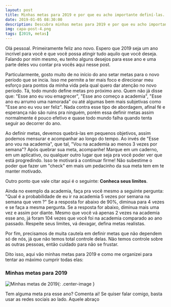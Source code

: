 ```yaml
---
layout: post
title: Minhas metas para 2019 e por que eu acho importante definí-las.
date: 2019-01-05 08:30:00
description: Descubra minhas metas para 2019 e por que eu acho importante definí-las.
img: capa-post-4.png
tags: [2019, metas]
---
```

Olá pessoal. Primeiramente feliz ano novo. Espero que 2019 seja um ano incrível para você e que você possa atingir tudo aquilo que você deseja. Falando por mim mesmo,
eu tenho alguns desejos para esse ano e uma parte deles vou contar pra vocês aqui nesse post.

Particularmente, gosto muito de no início do ano setar metas para o novo período que se incia. Isso me permite a ter mais foco e direcionar meu esforço para pontos da minha
vida pela qual quero dar atenção no novo período. Tá, todo mundo define metas pro próximo ano. Quem não já disse que: "Esse ano eu vou emagrecer", "Esse ano começo a academia",
"Esse ano eu arrumo uma namorada" ou até algumas bem mais subjetivas como "Esse ano eu vou ser feliz". Nada contra esse tipo de abordagem, afinal fé e esperança não são ruins pra ninguém, porém
essa definir metas assim normalmente é pouco efetivo e quase todo mundo falha quando tenta seguir ao decorrer do ano.

Ao definir metas, devemos quebrá-las em pequenos objetivos, assim podemos mensurar e acompanhar ao longo do tempo. Ao invés de "Esse ano vou na academia", que tal, "Vou na academia ao menos 3 vezes por semana"?
Após quebrar sua meta, acompanhe! Marque em um caderno, em um aplicativo, ou qualquer outro lugar que seja pra você poder ver que está progredindo. Isso te motivará a continuar firme! Não subestime o poder que fazer um
"check" em mais um pedacinho da sua meta tem em te manter motivado.

Outro ponto que vale citar aqui é o seguinte: **Conheca seus limites**.

Ainda no exemplo da academia, faça pra você mesmo a seguinte pergunta: "Qual é a probabilidade de eu ir na academia 5 vezes por semana na semana que vem ?" Se a resposta for abaixo de 90%, diminua para 4 vezes e se faça
a mesma pergunta. Se a resposta for abaixo, diminua mais uma vez e assim por diante. Mesmo que você vá apenas 2 vezes na academia esse ano, já foram 104 vezes que você foi na academia comparado ao ano passado. Respeite seus 
limites, vá devagar, defina metas realistas.

Por fim, precisamos de muita cautela em definir metas que não dependem só de nós, já que não temos total controle delas. Não temos controle sobre as outras pessoas, então cuidado para não se frustar.

Dito isso, aqui vão minhas metas para 2019 e como me organizei para tentar ao máximo cumprir todas elas:


### Minhas metas para 2019
![Minhas metas de 2019]({{site.baseurl}}/assets/img/post4/metas.jpg){: .center-image }

Tem alguma meta pra esse ano? Comenta ai!
Se quiser falar comigo, basta usar as redes sociais ao lado. Aquele abraço
